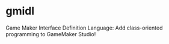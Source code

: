 # gmidl
Game Maker Interface Definition Language: Add class-oriented programming to GameMaker Studio!
